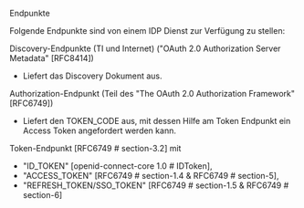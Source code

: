 Endpunkte

Folgende Endpunkte sind von einem IDP Dienst zur Verfügung zu stellen:

Discovery-Endpunkte (TI und Internet) ("OAuth 2.0 Authorization Server Metadata" [RFC8414])

* Liefert das Discovery Dokument aus.

Authorization-Endpunkt (Teil des "The OAuth 2.0 Authorization Framework" [RFC6749])

* Liefert den TOKEN_CODE aus, mit dessen Hilfe am Token Endpunkt ein Access Token angefordert werden kann.

Token-Endpunkt [RFC6749 # section-3.2] mit

* "ID_TOKEN" [openid-connect-core 1.0 # IDToken],
* "ACCESS_TOKEN" [RFC6749 # section-1.4 & RFC6749 # section-5],
* "REFRESH_TOKEN/SSO_TOKEN" [RFC6749 # section-1.5 & RFC6749 # section-6]